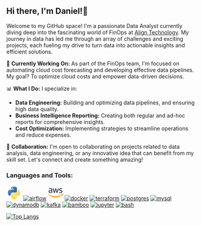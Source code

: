 ## Hi there, I'm Daniel!👋

Welcome to my GitHub space! I'm a passionate Data Analyst currently diving deep into the fascinating world of FinOps at [Align Technology](aligntech.com). My journey in data has led me through an array of challenges and exciting projects, each fueling my drive to turn data into actionable insights and efficient solutions.

🔭 **Currently Working On:** As part of the FinOps team, I'm focused on automating cloud cost forecasting and developing effective data pipelines. My goal? To optimize cloud costs and empower data-driven decisions.

📊 **What I Do:** I specialize in:
- **Data Engineering:** Building and optimizing data pipelines, and ensuring high data quality.
- **Business Intelligence Reporting:** Creating both regular and ad-hoc reports for comprehensive insights.
- **Cost Optimization:** Implementing strategies to streamline operations and reduce expenses.

👯 **Collaboration:** I'm open to collaborating on projects related to data analysis, data engineering, or any innovative idea that can benefit from my skill set. Let's connect and create something amazing!

### Languages and Tools:

<p align="left">
  <!-- Python Icon -->
  <a href="https://www.python.org"><img src="https://raw.githubusercontent.com/devicons/devicon/master/icons/python/python-original.svg" alt="python" width="40" height="40"/></a>
  <a href="https://www.airflow.apache.org/"><img src="ttps://cdn.jsdelivr.net/gh/devicons/devicon@latest/icons/apacheairflow/apacheairflow-original.svg"
 alt="airflow" width="40" height="40"/></a>
  <!-- AWS Icon -->
  <a href="https://aws.amazon.com/"><img src="https://raw.githubusercontent.com/devicons/devicon/master/icons/amazonwebservices/amazonwebservices-original-wordmark.svg" alt="aws" width="40" height="40"/></a>
  <a href="https://www.docker.com/"><img src="https://cdn.jsdelivr.net/gh/devicons/devicon/icons/docker/docker-plain-wordmark.svg" alt="docker" width="40" height="40"/></a>
  <a href="https://www.terraform.io/"><img src="https://cdn.jsdelivr.net/gh/devicons/devicon/icons/terraform/terraform-original-wordmark.svg" alt="terraform" width="40" height="40"/></a>
  <!-- SQL Icon -->
  <a href="https://www.postgresql.org/"><img src="https://cdn.jsdelivr.net/gh/devicons/devicon/icons/postgresql/postgresql-original-wordmark.svg" alt="postgres" width="40" height="40"/></a>
  <a href="https://www.mysql.com"><img src="https://cdn.jsdelivr.net/gh/devicons/devicon/icons/mysql/mysql-original-wordmark.svg" alt="mysql" width="40" height="40"/></a>
  <a href="https://aws.amazon.com/dynamodb/"><img src="https://cdn.jsdelivr.net/gh/devicons/devicon@latest/icons/dynamodb/dynamodb-original.svg"
 alt="dynamodb" width="40" height="40"/></a>
 <a href="https://www.kafka.apache.org/"><img src="https://cdn.jsdelivr.net/gh/devicons/devicon@latest/icons/apachekafka/apachekafka-original.svg"
 alt="kafka" width="40" height="40"/></a>
  <a href="https://www.atlassian.com/software/bamboo/"><img src="https://cdn.jsdelivr.net/gh/devicons/devicon@latest/icons/bamboo/bamboo-original.svg"
 alt="bamboo" width="40" height="40"/></a>
  <a href="https://www.jupyter.org/"><img src="https://cdn.jsdelivr.net/gh/devicons/devicon@latest/icons/jupyter/jupyter-original.svg"
 alt="jupyter" width="40" height="40"/></a>
  <a href="https://www.gnu.org/software/bash/"><img src="https://cdn.jsdelivr.net/gh/devicons/devicon@latest/icons/bash/bash-original.svg"
 alt="bash" width="40" height="40"/></a>
</p>

[![Top Langs](https://github-readme-stats.vercel.app/api/top-langs/?username=selfadjoint)](https://github.com/anuraghazra/github-readme-stats)

